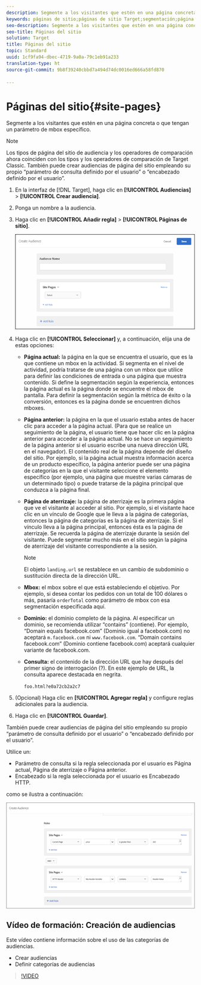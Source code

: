 ```yaml
---
description: Segmente a los visitantes que estén en una página concreta o que tengan un parámetro de mbox específico.
keywords: páginas de sitio;páginas de sitio Target;segmentación;página actual;página actual Target;página anterior;página anterior Target;página de destino;página de destino Target;mbox;mbox Target
seo-description: Segmente a los visitantes que estén en una página concreta o que tengan un parámetro de mbox específico.
seo-title: Páginas del sitio
solution: Target
title: Páginas del sitio
topic: Standard
uuid: 1cf9fa94-dbec-4719-9a0a-79c1eb91a233
translation-type: ht
source-git-commit: 9b8f39240cbbd7a494d74dc0016ed666a58fd870

---
```



# Páginas del sitio{#site-pages}

Segmente a los visitantes que estén en una página concreta o que tengan un parámetro de mbox específico.

>[!NOTE]
>
>Los tipos de página del sitio de audiencia y los operadores de comparación ahora coinciden con los tipos y los operadores de comparación de Target Classic. También puede crear audiencias de página del sitio empleando su propio “parámetro de consulta definido por el usuario” o “encabezado definido por el usuario”.

1. En la interfaz de [!DNL Target], haga clic en **[!UICONTROL Audiencias]** &gt; **[!UICONTROL Crear audiencia]**.
1. Ponga un nombre a la audiencia.
1. Haga clic en **[!UICONTROL Añadir regla]** &gt; **[!UICONTROL Páginas de sitio]**.

   ![](assets/target_site_pages.png)

1. Haga clic en **[!UICONTROL Seleccionar]** y, a continuación, elija una de estas opciones:

   * **Página actual:** la página en la que se encuentra el usuario, que es la que contiene un mbox en la actividad. Si segmenta en el nivel de actividad, podría tratarse de una página con un mbox que utilice para definir las condiciones de entrada o una página que muestra contenido. Si define la segmentación según la experiencia, entonces la página actual es la página donde se encuentre el mbox de pantalla. Para definir la segmentación según la métrica de éxito o la conversión, entonces es la página donde se encuentren dichos mboxes.
   * **Página anterior:** la página en la que el usuario estaba antes de hacer clic para acceder a la página actual. (Para que se realice un seguimiento de la página, el usuario tiene que hacer clic en la página anterior para acceder a la página actual. No se hace un seguimiento de la página anterior si el usuario escribe una nueva dirección URL en el navegador). El contenido real de la página depende del diseño del sitio. Por ejemplo, si la página actual muestra información acerca de un producto específico, la página anterior puede ser una página de categorías en la que el visitante seleccione el elemento específico (por ejemplo, una página que muestre varias cámaras de un determinado tipo) o puede tratarse de la página principal que conduzca a la página final.
   * **Página de aterrizaje:** la página de aterrizaje es la primera página que ve el visitante al acceder al sitio. Por ejemplo, si el visitante hace clic en un vínculo de Google que le lleva a la página de categorías, entonces la página de categorías es la página de aterrizaje. Si el vínculo lleva a la página principal, entonces ésta es la página de aterrizaje. Se recuerda la página de aterrizaje durante la sesión del visitante. Puede segmentar mucho más en el sitio según la página de aterrizaje del visitante correspondiente a la sesión.

      >[!NOTE]
      >
      >El objeto `landing.url` se restablece en un cambio de subdominio o sustitución directa de la dirección URL.

   * **Mbox:** el mbox sobre el que está estableciendo el objetivo. Por ejemplo, si desea contar los pedidos con un total de 100 dólares o más, pasaría `orderTotal` como parámetro de mbox con esa segmentación especificada aquí.
   * **Dominio:** el dominio completo de la página. Al especificar un dominio, se recomienda utilizar “contains” (contiene). Por ejemplo, “Domain equals facebook.com” (Dominio igual a facebook.com) no aceptará `m.facebook.com` ni `www.facebook.com`. “Domain contains facebook.com” (Dominio contiene facebook.com) aceptará cualquier variante de facebook.com.
   * **Consulta:** el contenido de la dirección URL que hay después del primer signo de interrogación (?). En este ejemplo de URL, la consulta aparece destacada en negrita.

      `foo.html?e0a72cb2a2c7`

1. (Opcional) Haga clic en **[!UICONTROL Agregar regla]** y configure reglas adicionales para la audiencia.
1. Haga clic en **[!UICONTROL Guardar]**.

También puede crear audiencias de página del sitio empleando su propio “parámetro de consulta definido por el usuario” o “encabezado definido por el usuario”.

Utilice un:

* Parámetro de consulta si la regla seleccionada por el usuario es Página actual, Página de aterrizaje o Página anterior.
* Encabezado si la regla seleccionada por el usuario es Encabezado HTTP.

como se ilustra a continuación:

![](assets/site_pages.png)

## Vídeo de formación: Creación de audiencias

Este vídeo contiene información sobre el uso de las categorías de audiencias.

* Crear audiencias
* Definir categorías de audiencias

>[!VIDEO](https://video.tv.adobe.com/v/17392)
